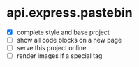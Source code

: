 # api.express.pastebin

- [x] complete style and base project
- [ ] show all code blocks on a new page
- [ ] serve this project online
- [ ] render images if a special tag
